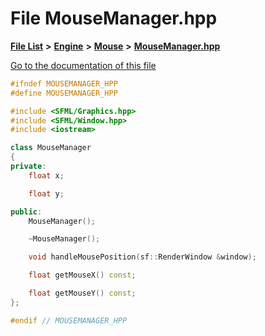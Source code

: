 

# File MouseManager.hpp

[**File List**](files.md) **>** [**Engine**](dir_7dd3fffce23fd825de4eb623b113c1bd.md) **>** [**Mouse**](dir_f193d769e7e735a6067828aa983bf770.md) **>** [**MouseManager.hpp**](MouseManager_8hpp.md)

[Go to the documentation of this file](MouseManager_8hpp.md)


```C++
#ifndef MOUSEMANAGER_HPP
#define MOUSEMANAGER_HPP

#include <SFML/Graphics.hpp>
#include <SFML/Window.hpp>
#include <iostream>

class MouseManager
{
private:
    float x;

    float y;

public:
    MouseManager();

    ~MouseManager();

    void handleMousePosition(sf::RenderWindow &window);

    float getMouseX() const;

    float getMouseY() const;
};

#endif // MOUSEMANAGER_HPP
```


